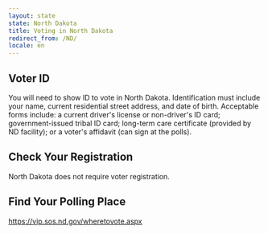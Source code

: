 ```yaml
---
layout: state
state: North Dakota
title: Voting in North Dakota
redirect_from: /ND/
locale: en
---
```


## Voter ID

You will need to show ID to vote in North Dakota. Identification must include your name, current residential street address, and date of birth.  Acceptable forms include: a current driver's license or non-driver's ID card; government-issued tribal ID card; long-term care certificate (provided by ND facility); or a voter's affidavit (can sign at the polls).

## Check Your Registration

North Dakota does not require voter registration.

## Find Your Polling Place

<https://vip.sos.nd.gov/wheretovote.aspx>

